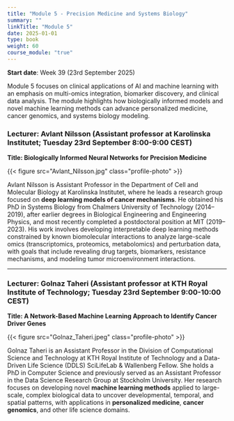 ```yaml
---
title: "Module 5 - Precision Medicine and Systems Biology"
summary: ""
linkTitle: "Module 5"
date: 2025-01-01
type: book
weight: 60
course_module: "true"
---
```


**Start date**: Week 39 (23rd September 2025)

Module 5 focuses on clinical applications of AI and machine learning with an emphasis on multi-omics integration, biomarker discovery, and clinical data analysis. The module highlights how biologically informed models and novel machine learning methods can advance personalized medicine, cancer genomics, and systems biology modeling.

### Lecturer: Avlant Nilsson (Assistant professor at Karolinska Institutet; Tuesday 23rd September 8:00-9:00 CEST)

**Title: Biologically Informed Neural Networks for Precision Medicine**

{{< figure src="Avlant_Nilsson.jpg" class="profile-photo" >}}

Avlant Nilsson is Assistant Professor in the Department of Cell and Molecular Biology at Karolinska Institutet, where he leads a research group focused on **deep learning models of cancer mechanisms**. He obtained his PhD in Systems Biology from Chalmers University of Technology (2014–2019), after earlier degrees in Biological Engineering and Engineering Physics, and most recently completed a postdoctoral position at MIT (2019–2023). His work involves developing interpretable deep learning methods constrained by known biomolecular interactions to analyze large-scale omics (transcriptomics, proteomics, metabolomics) and perturbation data, with goals that include revealing drug targets, biomarkers, resistance mechanisms, and modeling tumor microenvironment interactions.


*****

### Lecturer: Golnaz Taheri (Assistant professor at KTH Royal Institute of Technology; Tuesday 23rd September 9:00-10:00 CEST)

**Title: A Network-Based Machine Learning Approach to Identify Cancer Driver Genes**

{{< figure src="Golnaz_Taheri.jpeg" class="profile-photo" >}}

Golnaz Taheri is an Assistant Professor in the Division of Computational Science and Technology at KTH Royal Institute of Technology and a Data-Driven Life Science (DDLS) SciLifeLab & Wallenberg Fellow. She holds a PhD in Computer Science and previously served as an Assistant Professor in the Data Science Research Group at Stockholm University. Her research focuses on developing novel **machine learning methods** applied to large-scale, complex biological data to uncover developmental, temporal, and spatial patterns, with applications in **personalized medicine**, **cancer genomics**, and other life science domains.
